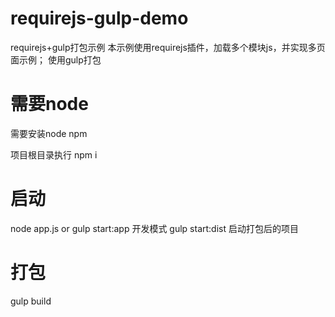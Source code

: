 # requirejs-gulp-demo
requirejs+gulp打包示例
本示例使用requirejs插件，加载多个模块js，并实现多页面示例；
使用gulp打包

# 需要node
需要安装node npm 

项目根目录执行
npm i

# 启动
node app.js or gulp start:app 开发模式
gulp start:dist 启动打包后的项目

# 打包
gulp build


